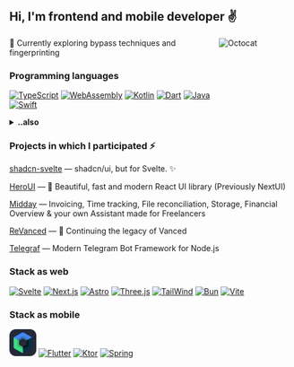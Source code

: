 ## Hi, I'm frontend and mobile developer :v:

<img align="right" alt="Octocat" width="130px" height="130px" src="https://media.giphy.com/media/du3J3cXyzhj75IOgvA/giphy.gif" />

:page_facing_up: Currently exploring bypass techniques and fingerprinting

### Programming languages
[![TypeScript](https://skillicons.dev/icons?i=typescript)](https://typescriptlang.org)
[![WebAssembly](https://skillicons.dev/icons?i=wasm)](https://webassembly.org)
[![Kotlin](https://skillicons.dev/icons?i=kotlin)](https://kotlinlang.org)
[![Dart](https://skillicons.dev/icons?i=dart)](https://dart.dev)
[![Java](https://skillicons.dev/icons?i=java)](https://dev.java)
[![Swift](https://skillicons.dev/icons?i=swift)](https://www.swift.org)

<details><summary><b>..also</b></summary>

[![Programming languages](https://skillicons.dev/icons?i=v,py,c,php&perline=4)](https://github.com/milksense)
</details>


### Projects in which I participated :zap:
[shadcn-svelte][5] — shadcn/ui, but for Svelte. ✨

[HeroUI][3] — :rocket: Beautiful, fast and modern React UI library (Previously NextUI)

[Midday][4] — Invoicing, Time tracking, File reconciliation, Storage, Financial Overview & your own Assistant made for Freelancers

[ReVanced][1] — :pill: Continuing the legacy of Vanced

[Telegraf][2] — Modern Telegram Bot Framework for Node.js

### Stack as web
[![Svelte](https://skillicons.dev/icons?i=svelte)](https://svelte.dev)
[![Next.js](https://skillicons.dev/icons?i=next)](https://nextjs.org)
[![Astro](https://skillicons.dev/icons?i=astro)](https://astro.build)
[![Three.js](https://skillicons.dev/icons?i=threejs)](https://threejs.org)
[![TailWind](https://skillicons.dev/icons?i=tailwind)](https://tailwindcss.com)
[![Bun](https://skillicons.dev/icons?i=bun)](https://bun.sh)
[![Vite](https://skillicons.dev/icons?i=vite)](https://vitejs.dev)

### Stack as mobile
<a href="https://developer.android.com/jetpack/compose"><img height="48" width="48" src="./assets/Compose2-Dark.svg"></a>
[![Flutter](https://skillicons.dev/icons?i=flutter)](https://flutter.dev)
[![Ktor](https://skillicons.dev/icons?i=ktor)](https://ktor.io)
[![Spring](https://skillicons.dev/icons?i=spring)](https://spring.io)

[1]: https://github.com/revanced
[2]: https://github.com/telegraf/telegraf
[3]: https://github.com/nextui-org/nextui
[4]: https://midday.ai/
[5]: https://shadcn-svelte.com
